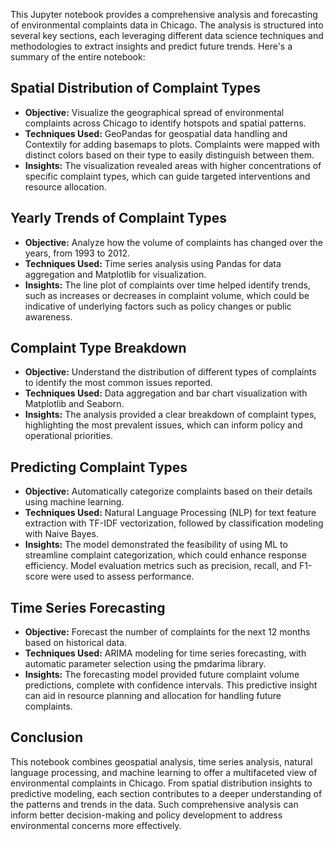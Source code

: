 This Jupyter notebook provides a comprehensive analysis and forecasting of environmental complaints data in Chicago. The analysis is structured into several key sections, each leveraging different data science techniques and methodologies to extract insights and predict future trends. Here's a summary of the entire notebook:

## Spatial Distribution of Complaint Types
* **Objective:** Visualize the geographical spread of environmental complaints across Chicago to identify hotspots and spatial patterns.
* **Techniques Used:** GeoPandas for geospatial data handling and Contextily for adding basemaps to plots. Complaints were mapped with distinct colors based on their type to easily distinguish between them.
* **Insights:** The visualization revealed areas with higher concentrations of specific complaint types, which can guide targeted interventions and resource allocation.

## Yearly Trends of Complaint Types

* **Objective:** Analyze how the volume of complaints has changed over the years, from 1993 to 2012.
* **Techniques Used:** Time series analysis using Pandas for data aggregation and Matplotlib for visualization.
* **Insights:** The line plot of complaints over time helped identify trends, such as increases or decreases in complaint volume, which could be indicative of underlying factors such as policy changes or public awareness.

## Complaint Type Breakdown

* **Objective:** Understand the distribution of different types of complaints to identify the most common issues reported.
* **Techniques Used:**  Data aggregation and bar chart visualization with Matplotlib and Seaborn.
* **Insights:** The analysis provided a clear breakdown of complaint types, highlighting the most prevalent issues, which can inform policy and operational priorities.

## Predicting Complaint Types

* **Objective:** Automatically categorize complaints based on their details using machine learning.
* **Techniques Used:** Natural Language Processing (NLP) for text feature extraction with TF-IDF vectorization, followed by classification modeling with Naive Bayes.
* **Insights:** The model demonstrated the feasibility of using ML to streamline complaint categorization, which could enhance response efficiency. Model evaluation metrics such as precision, recall, and F1-score were used to assess performance.

## Time Series Forecasting

* **Objective:** Forecast the number of complaints for the next 12 months based on historical data.
* **Techniques Used:** ARIMA modeling for time series forecasting, with automatic parameter selection using the pmdarima library.
* **Insights:** The forecasting model provided future complaint volume predictions, complete with confidence intervals. This predictive insight can aid in resource planning and allocation for handling future complaints.

## Conclusion
This notebook combines geospatial analysis, time series analysis, natural language processing, and machine learning to offer a multifaceted view of environmental complaints in Chicago. From spatial distribution insights to predictive modeling, each section contributes to a deeper understanding of the patterns and trends in the data. Such comprehensive analysis can inform better decision-making and policy development to address environmental concerns more effectively.
